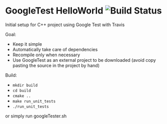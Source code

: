 # GoogleTest HelloWorld ![Build Status](https://travis-ci.org/rcalxrc08/GoogleTestHelloWorld.svg?branch=master)
Initial setup for C++ project using Google Test with Travis

Goal:

- Keep it simple
- Automatically take care of dependencies
- Recompile only when necessary
- Use GoogleTest as an external project to be downloaded (avoid copy pasting the source in the project by hand)

Build:

- `mkdir build`
- `cd build`
- `cmake ..`
- `make run_unit_tests`
- `./run_unit_tests`

or simply run googleTester.sh
